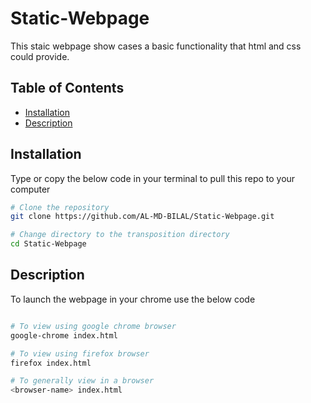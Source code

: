 # Static-Webpage

This staic webpage show cases a basic functionality that html and css could provide. 

## Table of Contents

- [Installation](#installation)
- [Description](#description)

## Installation

Type or copy the below code in your terminal to pull this repo to your computer 
```bash
# Clone the repository
git clone https://github.com/AL-MD-BILAL/Static-Webpage.git

# Change directory to the transposition directory
cd Static-Webpage
```

## Description 

To launch the webpage in your chrome use the below code

```bash

# To view using google chrome browser
google-chrome index.html

# To view using firefox browser
firefox index.html

# To generally view in a browser
<browser-name> index.html

```
